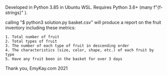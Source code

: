 Developed in Python 3.85 in Ubuntu WSL.
Requires Python 3.6+ (many f"{f-strings}" ).

calling 
"$ python3 solution.py basket.csv"
will produce a report on the fruit inventory including these metrics:

    1. Total number of fruit
    2. Total types of fruit
    3. The number of each type of fruit in descending order
    4. The characteristics (size, color, shape, etc.) of each fruit by type
    5. Have any fruit been in the basket for over 3 days

Thank you,
EmyKay.com
2021
